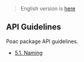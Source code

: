> English version is [here](https://doc.poac.pm/en/api-guidelines/)

## API Guidelines

Poac package API guidelines.
* [5.1. Naming](naming.md)

